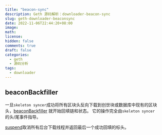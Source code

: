 ```yaml
---
title: "beacon-sync"
description: Geth 源码解析：downloader-beacon-sync
slug: geth-downloader-beaconsync
date: 2022-11-06T22:44:20+08:00
image:
math:
license:
hidden: false
comments: true
draft: false
categories:
  - geth
  - 源码分析
tags:
  - downloader
---
```


## beaconBackfiller

一旦`skeleton syncer`成功将所有区块头反向下载到创世块或数据库中现有的区块头，[beaconBackfiller](https://github.com/ethereum/go-ethereum/blob/c4a662176ec11b9d5718904ccefee753637ab377/eth/downloader/beaconsync.go#L34) 就开始回填链和状态。 它的操作完全由`skeleton syncer`的头/尾事件指导。

[suspend](https://github.com/ethereum/go-ethereum/blob/c4a662176ec11b9d5718904ccefee753637ab377/eth/downloader/beaconsync.go#L54)取消所有后台下载线程并返回最后一个成功回填的标头。
